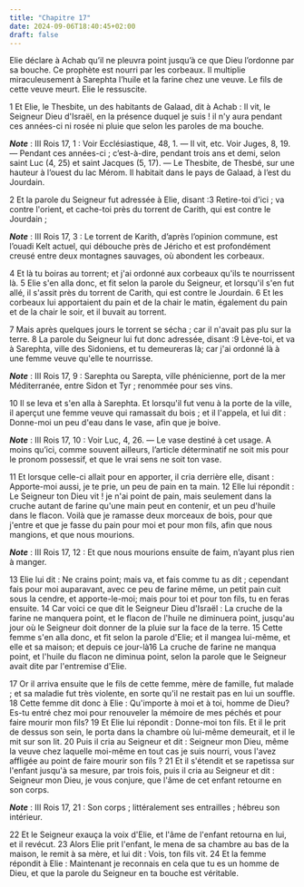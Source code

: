 ```yaml
---
title: "Chapitre 17"
date: 2024-09-06T18:40:45+02:00
draft: false
---
```



Elie déclare à Achab qu’il ne pleuvra point jusqu’à ce que Dieu l’ordonne par sa bouche.
Ce prophète est nourri par les corbeaux.
Il multiplie miraculeusement à Sarephta l’huile et la farine chez une veuve.
Le fils de cette veuve meurt.
Elie le ressuscite.


1 Et Elie, le Thesbite, un des habitants de Galaad, dit à Achab : Il vit, le Seigneur Dieu d'Israël, en la présence duquel je suis ! il n'y aura pendant ces années-ci ni rosée ni pluie que selon les paroles de ma bouche.

***Note*** :  III Rois 17, 1 : Voir Ecclésiastique, 48, 1. ― Il vit, etc. Voir Juges, 8, 19. ― Pendant ces années-ci ; c’est-à-dire, pendant trois ans et demi, selon saint Luc (4, 25) et saint Jacques (5, 17). ― Le Thesbite, de Thesbé, sur une hauteur à l’ouest du lac Mérom. Il habitait dans le pays de Galaad, à l’est du Jourdain.

2 Et la parole du Seigneur fut adressée à Elie, disant :3 Retire-toi d'ici ; va contre l'orient, et cache-toi près du torrent de Carith, qui est contre le Jourdain ;

***Note*** :  III Rois 17, 3 : Le torrent de Karith, d’après l’opinion commune, est l’ouadi Kelt actuel, qui débouche près de Jéricho et est profondément creusé entre deux montagnes sauvages, où abondent les corbeaux.

4 Et là tu boiras au torrent; et j'ai ordonné aux corbeaux qu'ils te nourrissent là. 5 Elie s'en alla donc, et fit selon la parole du Seigneur, et lorsqu'il s'en fut allé, il s'assit près du torrent de Carith, qui est contre le Jourdain. 6 Et les corbeaux lui apportaient du pain et de la chair le matin, également du pain et de la chair le soir, et il buvait au torrent.


7 Mais après quelques jours le torrent se sécha ; car il n'avait pas plu sur la terre. 8 La parole du Seigneur lui fut donc adressée, disant :9 Lève-toi, et va à Sarephta, ville des Sidoniens, et tu demeureras là; car j'ai ordonné là à une femme veuve qu'elle te nourrisse.

***Note*** :  III Rois 17, 9 : Sarephta ou Sarepta, ville phénicienne, port de la mer Méditerranée, entre Sidon et Tyr ; renommée pour ses vins.

10 Il se leva et s'en alla à Sarephta. Et lorsqu'il fut venu à la porte de la ville, il aperçut une femme veuve qui ramassait du bois ; et il l'appela, et lui dit : Donne-moi un peu d'eau dans le vase, afin que je boive.

***Note*** :  III Rois 17, 10 : Voir Luc, 4, 26. ― Le vase destiné à cet usage. A moins qu’ici, comme souvent ailleurs, l’article déterminatif ne soit mis pour le pronom possessif, et que le vrai sens ne soit ton vase.

11 Et lorsque celle-ci allait pour en apporter, il cria derrière elle, disant : Apporte-moi aussi, je te prie, un peu de pain en ta main. 12 Elle lui répondit : Le Seigneur ton Dieu vit ! je n'ai point de pain, mais seulement dans la cruche autant de farine qu'une main peut en contenir, et un peu d'huile dans le flacon. Voilà que je ramasse deux morceaux de bois, pour que j'entre et que je fasse du pain pour moi et pour mon fils, afin que nous mangions, et que nous mourions.

***Note*** :  III Rois 17, 12 : Et que nous mourions ensuite de faim, n’ayant plus rien à manger.

13 Elie lui dit : Ne crains point; mais va, et fais comme tu as dit ; cependant fais pour moi auparavant, avec ce peu de farine même, un petit pain cuit sous la cendre, et apporte-le-moi; mais pour toi et pour ton fils, tu en feras ensuite. 14 Car voici ce que dit le Seigneur Dieu d'Israël : La cruche de la farine ne manquera point, et le flacon de l'huile ne diminuera point, jusqu'au jour où le Seigneur doit donner de la pluie sur la face de la terre. 15 Cette femme s'en alla donc, et fit selon la parole d'Elie; et il mangea lui-même, et elle et sa maison; et depuis ce jour-là16 La cruche de farine ne manqua point, et l'huile du flacon ne diminua point, selon la parole que le Seigneur avait dite par l'entremise d'Elie.


17 Or il arriva ensuite que le fils de cette femme, mère de famille, fut malade ; et sa maladie fut très violente, en sorte qu'il ne restait pas en lui un souffle. 18 Cette femme dit donc à Elie : Qu'importe à moi et à toi, homme de Dieu? Es-tu entré chez moi pour renouveler la mémoire de mes péchés et pour faire mourir mon fils? 19 Et Elie lui répondit : Donne-moi ton fils. Et il le prit de dessus son sein, le porta dans la chambre où lui-même demeurait, et il le mit sur son lit. 20 Puis il cria au Seigneur et dit : Seigneur mon Dieu, même la veuve chez laquelle moi-même en tout cas je suis nourri, vous l'avez affligée au point de faire mourir son fils ? 21 Et il s'étendit et se rapetissa sur l'enfant jusqu'à sa mesure, par trois fois, puis il cria au Seigneur et dit : Seigneur mon Dieu, je vous conjure, que l'âme de cet enfant retourne en son corps.

***Note*** :  III Rois 17, 21 : Son corps ; littéralement ses entrailles ; hébreu son intérieur.

22 Et le Seigneur exauça la voix d'Elie, et l'âme de l'enfant retourna en lui, et il revécut. 23 Alors Elie prit l'enfant, le mena de sa chambre au bas de la maison, le remit à sa mère, et lui dit : Vois, ton fils vit. 24 Et la femme répondit à Elie : Maintenant je reconnais en cela que tu es un homme de Dieu, et que la parole du Seigneur en ta bouche est véritable.

